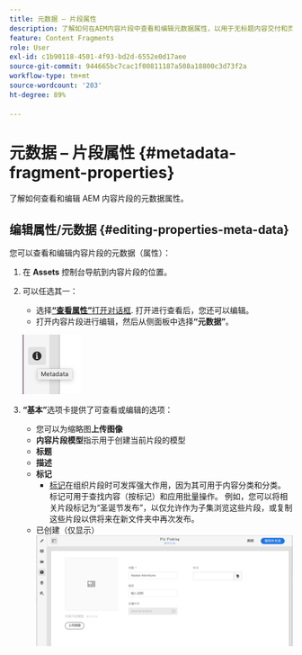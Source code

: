 ```yaml
---
title: 元数据 – 片段属性
description: 了解如何在AEM内容片段中查看和编辑元数据属性，以用于无标题内容交付和页面创作。
feature: Content Fragments
role: User
exl-id: c1b90118-4501-4f93-bd2d-6552e0d17aee
source-git-commit: 944665bc7cac1f00811187a508a18800c3d73f2a
workflow-type: tm+mt
source-wordcount: '203'
ht-degree: 89%

---
```


# 元数据 – 片段属性 {#metadata-fragment-properties}

了解如何查看和编辑 AEM 内容片段的元数据属性。

## 编辑属性/元数据 {#editing-properties-meta-data}

您可以查看和编辑内容片段的元数据（属性）：

1. 在 **Assets** 控制台导航到内容片段的位置。
2. 可以任选其一：

   * 选择&#x200B;[**“查看属性”**&#x200B;打开对话框](/help/assets/manage-digital-assets.md#editing-properties). 打开进行查看后，您还可以编辑。
   * 打开内容片段进行编辑，然后从侧面板中选择&#x200B;**“元数据”**。

   ![元数据](assets/cfm-metadata-01.png)

3. **“基本”**&#x200B;选项卡提供了可查看或编辑的选项：

   * 您可以为缩略图&#x200B;**上传图像**
   * **内容片段模型**&#x200B;指示用于创建当前片段的模型
   * **标题**
   * **描述**
   * **标记**
      * [标记](/help/sites-cloud/authoring/features/tags.md)在组织片段时可发挥强大作用，因为其可用于内容分类和分类。 标记可用于查找内容（按标记）和应用批量操作。
例如，您可以将相关片段标记为“圣诞节发布”，以仅允许作为子集浏览这些片段，或复制这些片段以供将来在新文件夹中再次发布。
   * 已创建（仅显示）
   ![元数据](assets/cfm-metadata-02.png)

